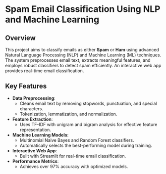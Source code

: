 # Spam Email Classification Using NLP and Machine Learning

## Overview
This project aims to classify emails as either **Spam** or **Ham** using advanced Natural Language Processing (NLP) and Machine Learning (ML) techniques. The system preprocesses email text, extracts meaningful features, and employs robust classifiers to detect spam efficiently. An interactive web app provides real-time email classification.

## Key Features
- **Data Preprocessing**:
  - Cleans email text by removing stopwords, punctuation, and special characters.
  - Tokenization, lemmatization, and normalization.
- **Feature Extraction**:
  - Uses TF-IDF with unigram and bigram analysis for effective feature representation.
- **Machine Learning Models**:
  - Multinomial Naive Bayes and Random Forest classifiers.
  - Automatically selects the best-performing model during training.
- **Interactive Web App**:
  - Built with Streamlit for real-time email classification.
- **Performance Metrics**:
  - Achieves over 97% accuracy with optimized models.
